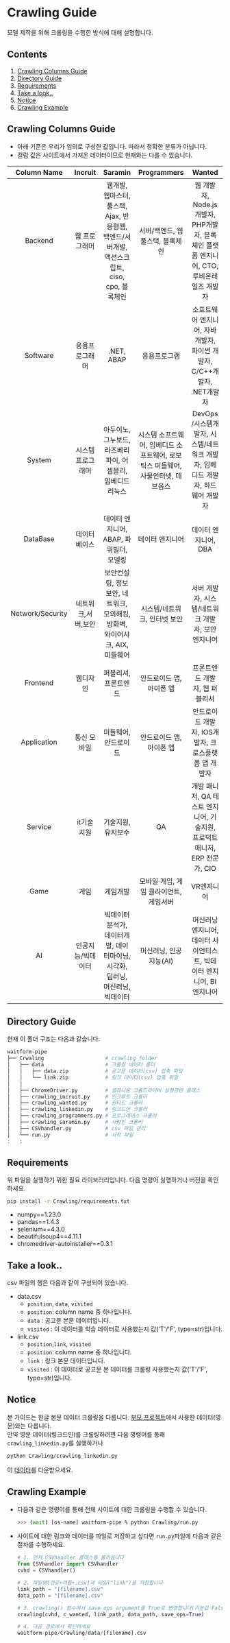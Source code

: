 # Crawling Guide
모델 제작을 위해 크롤링을 수행한 방식에 대해 설명합니다.

## Contents
1. [Crawling Columns Guide](#crawling-columns-guide)  
2. [Directory Guide](#directory-guide)
3. [Requirements](#requirements)
4. [Take a look..](#take-a-look)
5. [Notice](#notice)
6. [Crawling Example](#crawling-example)

## Crawling Columns Guide
- 아래 기준은 우리가 임의로 구성한 값입니다. 따라서 정확한 분류가 아닙니다.
- 컬럼 값은 사이트에서 가져온 데이터이므로 현재와는 다를 수 있습니다.

|Column Name|Incruit|Saramin|Programmers|Wanted|
|:---------:|:-----:|:-----:|:---------:|:----:|
|Backend |웹 프로그래머 |웹개발, 웹마스터, 풀스택, Ajax, 반응형웹, 백엔드/서버개발, 액션스크립트, ciso, cpo, 블록체인 |서버/백엔드, 웹 풀스택, 블록체인 |웹 개발자, Node.js개발자, PHP개발자, 블록체인 플랫폼 엔지니어, CTO, 루비온레일즈 개발자 |
|Software |응용프로그래머 |.NET, ABAP |응용프로그램 |소프트웨어 엔지니어, 자바 개발자, 파이썬 개발자, C/C++개발자, .NET개발자 |
|System |시스템 프로그래머 |아두이노, 그누보드, 라즈베리파이, 어셈블리, 임베디드 리눅스 |시스템 소프트웨어, 임베디드 소프트웨어, 로보틱스 미들웨어, 사물인터넷, 데브옵스 |DevOps /시스템개발자, 시스템/네트워크 개발자, 임베디드 개발자, 하드웨어 개발자 |
|DataBase |데이터베이스 |데이터 엔지니어, ABAP, 파워빌더, 모델링 |데이터 엔지니어 |데이터 엔지니어, DBA |
|Network/Security |네트워크,서버,보안 |보안컨설팅, 정보보안, 네트워크, 모의해킹, 방화벽, 와이어샤크, AIX, 미들웨어 |시스템/네트워크, 인터넷 보안 |서버 개발자, 시스템/네트워크 개발자, 보안 엔지니어 |
|Frontend |웹디자인 |퍼블리셔, 프론트엔드 |안드로이드 앱, 아이폰 앱 |프론트엔드 개발자, 웹 퍼블리셔 |
|Application |통신 모바일 |미들웨어, 안드로이드 |안드로이드 앱, 아이폰 앱 |안드로이드 개발자, IOS개발자, 크로스플랫폼 앱 개발자 |
|Service |it기술지원 |기술지원, 유지보수 |QA |개발 매니저, QA 테스트 엔지니어, 기술지원, 프로덕트 매니저, ERP 전문가, CIO |
|Game |게임 |게임개발 |모바일 게임, 게임 클라이언트, 게임서버 |VR엔지니어 |
|AI |인공지능/빅데이터 |빅데이터분석가, 데이터개발, 데이터마이닝, 시각화, 딥러닝, 머신러닝, 빅데이터 |머신러닝, 인공지능(AI) |머신러닝 엔지니어, 데이터 사이언티스트, 빅데이터 엔지니어, BI 엔지니어 |

## Directory Guide
현재 이 폴더 구조는 다음과 같습니다.
```bash
waitform-pipe
├── Crwaling                    # crawling folder
│   ├── data                    # 크롤링 데이터 폴더
│   │   ├── data.zip            # 공고문 데이터(csv) 압축 파일
│   │   └── link.zip            # 링크 데이터(csv) 압축 파일
│   │
│   ├── ChromeDriver.py         # 셀레니움 크롬드라이버 실행관련 클래스
│   ├── crawling_incruit.py     # 인크루트 크롤러
│   ├── crawling_wanted.py      # 원티드 크롤러
│   ├── crawling_linkedin.py    # 링크드인 크롤러
│   ├── crawling_programmers.py # 프로그래머스 크롤러
│   ├── crawling_saramin.py     # 사람인 크롤러
│   ├── CSVhandler.py           # csv 파일 관리
│   └── run.py                  # 시작 파일
:   :
```

## Requirements
위 파일을 실행하기 위한 필요 라이브러리입니다. 다음 명령어 실행하거나 버전을 확인하세요.
```bash
pip install -r Crawling/requirements.txt
```
- numpy==1.23.0
- pandas==1.4.3
- selenium==4.3.0
- beautifulsoup4==4.11.1
- chromedriver-autoinstaller==0.3.1

## Take a look..
csv 파일의 행은 다음과 같이 구성되어 있습니다.
- data.csv
  - `position`, `data`, `visited`
  - `position`: column name 중 하나입니다.
  - `data`    : 공고문 본문 데이터입니다.
  - `visited` : 이 데이터를 학습 데이터로 사용했는지 값('T'/'F', type=str)입니다. 
- link.csv
  - `position`,`link`, `visited`
  - `position`: column name 중 하나입니다.
  - `link`    : 링크 본문 데이터입니다.
  - `visited` : 이 데이터로 공고문 본 데이터를 크롤링 사용했는지 값('T'/'F', type=str)입니다. 

## Notice
본 가이드는 한글 본문 데이터 크롤링을 다룹니다. [부모 프로젝트](https://github.com/ALGO-LEARN/waitForm)에서 사용한 데이터(영문)와는 다릅니다.  
만약 영문 데이터(링크드인)를 크롤링하려면 다음 명령어를 통해 `crawling_linkedin.py`를 실행하거나
```bash
python Crawling/crawling_linkedin.py
```
이 [데이터](https://drive.google.com/file/d/1znx3eplfHFf8UcUX5Z-E9eDIG3cQzxQI/view?usp=sharing)를 다운받으세요.


## Crawling Example
- 다음과 같은 명령어를 통해 전체 사이트에 대한 크롤링을 수행할 수 있습니다.
  ```bash
  >>> (wait) [os-name] waitform-pipe % python Crawling/run.py
  ```
- 사이트에 대한 링크와 데이터를 파일로 저장하고 싶다면 `run.py`파일에 다음과 같은 절차를 수행하세요.
    ```python
    # 1. 먼저 CSVhandler 클래스를 불러옵니다
    from CSVhandler import CSVhandler
    cvhd = CSVhandler()

    # 2. 파일명(경로+이름+.csv)과 타입("link")을 지정합니다
    link_path = "[filename].csv"
    data_path = "[filename].csv"

    # 3. crawling() 함수에서 save_ops argument를 True로 변경합니다(기본값 False)
    crawling(cvhd, c_wanted, link_path, data_path, save_ops=True)

    # 4. 다음 경로에서 확인하세요
    waitform-pipe/Crawling/data/[filename].csv
    ```
